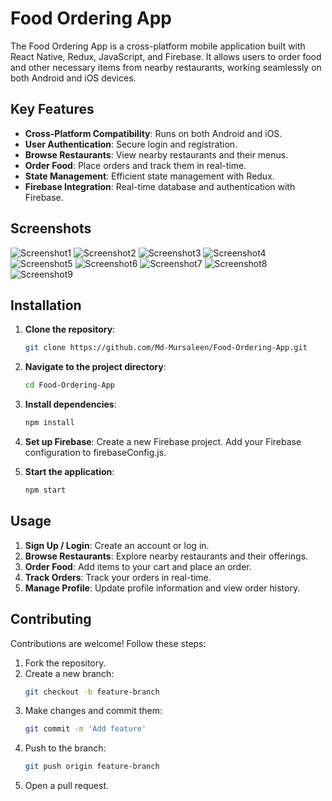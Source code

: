 # Food Ordering App

The Food Ordering App is a cross-platform mobile application built with React Native, Redux, JavaScript, and Firebase. It allows users to order food and other necessary items from nearby restaurants, working seamlessly on both Android and iOS devices.

## Key Features

- **Cross-Platform Compatibility**: Runs on both Android and iOS.
- **User Authentication**: Secure login and registration.
- **Browse Restaurants**: View nearby restaurants and their menus.
- **Order Food**: Place orders and track them in real-time.
- **State Management**: Efficient state management with Redux.
- **Firebase Integration**: Real-time database and authentication with Firebase.

## Screenshots

![Screenshot1](assets/screenshot1.jpeg)
![Screenshot2](assets/screenshot2.jpeg)
![Screenshot3](assets/screenshot3.jpeg)
![Screenshot4](assets/screenshot4.jpeg)
![Screenshot5](assets/screenshot5.jpeg)
![Screenshot6](assets/screenshot6.jpeg)
![Screenshot7](assets/screenshot7.jpeg)
![Screenshot8](assets/screenshot5.jpeg)
![Screenshot9](assets/screenshot9.jpeg)

## Installation

1. **Clone the repository**:
   ```bash
   git clone https://github.com/Md-Mursaleen/Food-Ordering-App.git
   
2. **Navigate to the project directory**:
   ```bash
   cd Food-Ordering-App
   
3. **Install dependencies**:
   ```bash
   npm install
   
4. **Set up Firebase**:
   Create a new Firebase project.
   Add your Firebase configuration to firebaseConfig.js.

5. **Start the application**:
   ```bash
   npm start

## Usage

1. **Sign Up / Login**: Create an account or log in.
2. **Browse Restaurants**: Explore nearby restaurants and their offerings.
3. **Order Food**: Add items to your cart and place an order.
4. **Track Orders**: Track your orders in real-time.
5. **Manage Profile**: Update profile information and view order history.

## Contributing

Contributions are welcome! Follow these steps:

1. Fork the repository.
2. Create a new branch:
   ```bash
   git checkout -b feature-branch
3. Make changes and commit them:
   ```bash
   git commit -m 'Add feature'
4. Push to the branch:
   ```bash
   git push origin feature-branch
5. Open a pull request.
